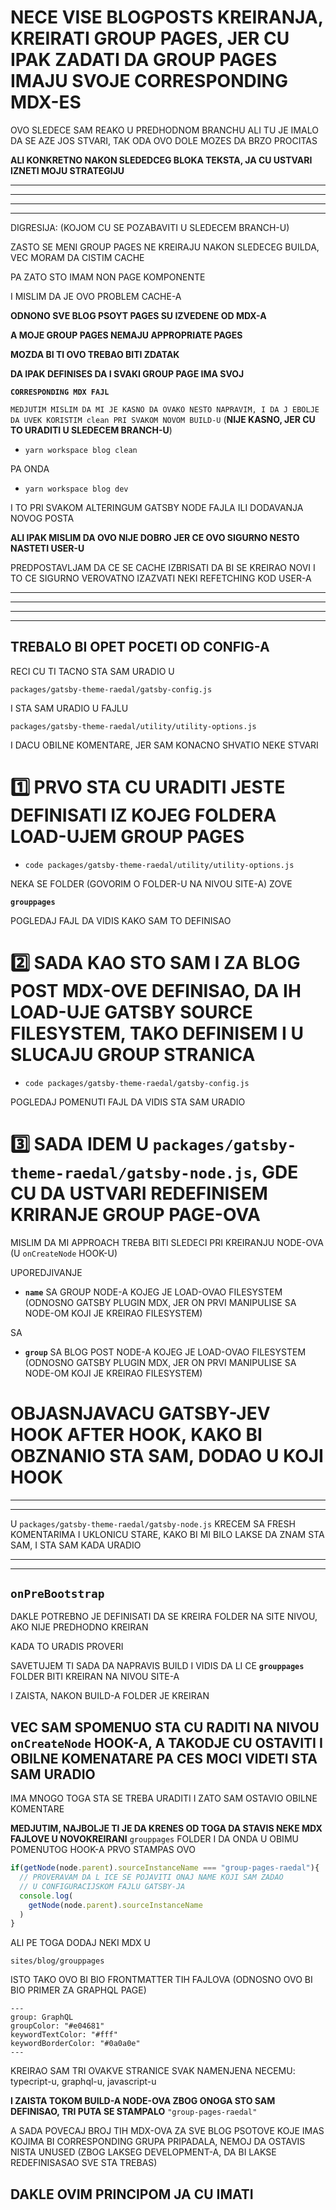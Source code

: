 # NECE VISE BLOGPOSTS KREIRANJA, KREIRATI GROUP PAGES, JER CU IPAK ZADATI DA GROUP PAGES IMAJU SVOJE CORRESPONDING MDX-ES

OVO SLEDECE SAM REAKO U PREDHODNOM BRANCHU ALI TU JE IMALO DA SE AZE JOS STVARI, TAK ODA OVO DOLE MOZES DA BRZO PROCITAS

**ALI KONKRETNO NAKON SLEDEDCEG BLOKA TEKSTA, JA CU USTVARI IZNETI MOJU STRATEGIJU**

***

***

***

***

DIGRESIJA: (KOJOM CU SE POZABAVITI U SLEDECEM BRANCH-U)

ZASTO SE MENI GROUP PAGES NE KREIRAJU NAKON SLEDECEG BUILDA, VEC MORAM DA CISTIM CACHE

PA ZATO STO IMAM NON PAGE KOMPONENTE

I MISLIM DA JE OVO PROBLEM CACHE-A

**ODNONO SVE BLOG PSOYT PAGES SU IZVEDENE OD MDX-A**

**A MOJE GROUP PAGES NEMAJU APPROPRIATE PAGES**

**MOZDA BI TI OVO TREBAO BITI ZDATAK**

**DA IPAK DEFINISES DA I SVAKI GROUP PAGE IMA SVOJ**

**`CORRESPONDING MDX FAJL`**

`MEDJUTIM MISLIM DA MI JE KASNO DA OVAKO NESTO NAPRAVIM, I DA J EBOLJE DA UVEK KORISTIM clean PRI SVAKOM NOVOM BUILD-U` (**NIJE KASNO, JER CU TO URADITI U SLEDECEM BRANCH-U**)

- `yarn workspace blog clean`

PA ONDA

- `yarn workspace blog dev`

I TO PRI SVAKOM ALTERINGUM GATSBY NODE FAJLA ILI DODAVANJA NOVOG POSTA

**ALI IPAK MISLIM DA OVO NIJE DOBRO JER CE OVO SIGURNO NESTO NASTETI USER-U**

PREDPOSTAVLJAM DA CE SE CACHE IZBRISATI DA BI SE KREIRAO NOVI I TO CE SIGURNO VEROVATNO IZAZVATI NEKI REFETCHING KOD USER-A

***

***

***

***

## TREBALO BI OPET POCETI OD CONFIG-A

RECI CU TI TACNO STA SAM URADIO U

`packages/gatsby-theme-raedal/gatsby-config.js`

I STA SAM URADIO U FAJLU

`packages/gatsby-theme-raedal/utility/utility-options.js`

I DACU OBILNE KOMENTARE, JER SAM KONACNO SHVATIO NEKE STVARI

# :one: PRVO STA CU URADITI JESTE DEFINISATI IZ KOJEG FOLDERA LOAD-UJEM GROUP PAGES

- `code packages/gatsby-theme-raedal/utility/utility-options.js`

NEKA SE FOLDER (GOVORIM O FOLDER-U NA NIVOU SITE-A) ZOVE

**`grouppages`**

POGLEDAJ FAJL DA VIDIS KAKO SAM TO DEFINISAO

# :two: SADA KAO STO SAM I ZA BLOG POST MDX-OVE DEFINISAO, DA IH LOAD-UJE GATSBY SOURCE FILESYSTEM, TAKO DEFINISEM I U SLUCAJU GROUP STRANICA

- `code packages/gatsby-theme-raedal/gatsby-config.js`

POGLEDAJ POMENUTI FAJL DA VIDIS STA SAM URADIO

# :three: SADA IDEM U `packages/gatsby-theme-raedal/gatsby-node.js`, GDE CU DA USTVARI REDEFINISEM KRIRANJE GROUP PAGE-OVA

MISLIM DA MI APPROACH TREBA BITI SLEDECI PRI KREIRANJU NODE-OVA (U `onCreateNode` HOOK-U)

UPOREDJIVANJE 

- **`name`** SA GROUP NODE-A KOJEG JE LOAD-OVAO FILESYSTEM (ODNOSNO GATSBY PLUGIN MDX, JER ON PRVI MANIPULISE SA NODE-OM KOJI JE KREIRAO FILESYSTEM)

SA

- **`group`** SA BLOG POST NODE-A KOJEG JE LOAD-OVAO FILESYSTEM (ODNOSNO GATSBY PLUGIN MDX, JER ON PRVI MANIPULISE SA NODE-OM KOJI JE KREIRAO FILESYSTEM)

# OBJASNJAVACU GATSBY-JEV HOOK AFTER HOOK, KAKO BI OBZNANIO STA SAM, DODAO U KOJI HOOK


***
***

U `packages/gatsby-theme-raedal/gatsby-node.js` KRECEM SA FRESH KOMENTARIMA I UKLONICU STARE, KAKO BI MI BILO LAKSE DA ZNAM STA SAM, I STA SAM KADA URADIO

***
***

## `onPreBootstrap`

DAKLE POTREBNO JE DEFINISATI DA SE KREIRA FOLDER NA SITE NIVOU, AKO NIJE PREDHODNO KREIRAN 

KADA TO URADIS PROVERI

SAVETUJEM TI SADA DA NAPRAVIS BUILD I VIDIS DA LI CE **`grouppages`** FOLDER BITI KREIRAN NA NIVOU SITE-A

I ZAISTA, NAKON BUILD-A FOLDER JE KREIRAN

## VEC SAM SPOMENUO STA CU RADITI NA NIVOU `onCreateNode` HOOK-A, A TAKODJE CU OSTAVITI I OBILNE KOMENATARE PA CES MOCI VIDETI STA SAM URADIO

IMA MNOGO TOGA STA SE TREBA URADITI I ZATO SAM OSTAVIO OBILNE KOMENTARE

**MEDJUTIM, NAJBOLJE TI JE DA KRENES OD TOGA DA STAVIS NEKE MDX FAJLOVE U NOVOKREIRANI** `grouppages` FOLDER I DA ONDA U OBIMU POMENUTOG HOOK-A PRVO STAMPAS OVO

```js
if(getNode(node.parent).sourceInstanceName === "group-pages-raedal"){
  // PROVERAVAM DA L ICE SE POJAVITI ONAJ NAME KOJI SAM ZADAO
  // U CONFIGURACIJSKOM FAJLU GATSBY-JA
  console.log(
    getNode(node.parent).sourceInstanceName
  )
}
```

ALI PE TOGA DODAJ NEKI MDX U

`sites/blog/grouppages`

ISTO TAKO OVO BI BIO FRONTMATTER TIH FAJLOVA (ODNOSNO OVO BI BIO PRIMER ZA GRAPHQL PAGE)

```mdx
---
group: GraphQL
groupColor: "#e04681"
keywordTextColor: "#fff"
keywordBorderColor: "#0a0a0e"
---

```

KREIRAO SAM TRI OVAKVE STRANICE SVAK NAMENJENA NECEMU: typecript-u, graphql-u, javascript-u

**I ZAISTA TOKOM BUILD-A NODE-OVA ZBOG ONOGA STO SAM DEFINISAO, TRI PUTA SE STAMPALO** `"group-pages-raedal"`

A SADA POVECAJ BROJ TIH MDX-OVA ZA SVE BLOG PSOTOVE KOJE IMAS KOJIMA BI CORRESPONDING GRUPA PRIPADALA, NEMOJ DA OSTAVIS NISTA UNUSED (ZBOG LAKSEG DEVELOPMENT-A, DA BI LAKSE REDEFINISASAO SVE STA TREBAS)

## DAKLE OVIM PRINCIPOM JA CU IMATI 